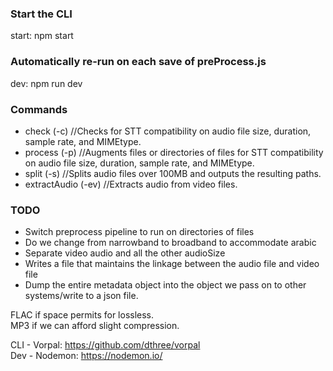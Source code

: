 
### Start the CLI
start: npm start

### Automatically re-run on each save of preProcess.js
dev: npm run dev


### Commands
<ul>
<li>check         (-c)   //Checks for STT compatibility on audio file size, duration, sample rate, and MIMEtype.</li>
<li>process       (-p)   //Augments files or directories of files for STT compatibility on audio file size, duration, sample rate, and MIMEtype.</li>
<li>split         (-s)   //Splits audio files over 100MB and outputs the resulting paths.</li>       
<li>extractAudio  (-ev)  //Extracts audio from video files.</li>
</ul>

### TODO
- Switch preprocess pipeline to run on directories of files
- Do we change from narrowband to broadband to accommodate arabic
- Separate video audio and all the other audioSize
- Writes a file that maintains the linkage between the audio file and video file
- Dump the entire metadata object into the object we pass on to other systems/write to a json file.


FLAC if space permits for lossless. <br />
MP3 if we can afford slight compression. <br />

CLI - Vorpal: https://github.com/dthree/vorpal <br />
Dev - Nodemon: https://nodemon.io/ <br />
